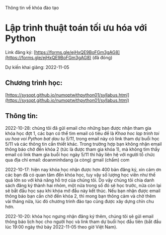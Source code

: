 Thông tin về khóa đào tạo 
# Lập trình thuật toán tối ưu hóa với Python

Link đăng ký: [https://forms.gle/ejHxQE9BoFGm3gAG8](https://forms.gle/ejHxQE9BoFGm3gAG8) (đã đóng)

Dự kiến khai giảng: 2022-11-05

## Chương trình học:
[https://sysopt.github.io/numoptwithpython01/syllabus.html](https://sysopt.github.io/numoptwithpython01/syllabus.html)

## Thông tin:

2022-10-28: chúng tôi đã gửi email cho những bạn được nhận tham gia khóa học đợt 1, các bạn có thể tìm email có tiêu đề là _Khoa hoc lap trinh toi uu hoa voi Python bat dau tu 5/11_, trong email này có link tham dự buổi học 5/11 và các thông tin cần thiết khác. Trong trường hợp bạn không nhận email thông báo chờ đến khóa 2 (tức là được tham gia khóa 1), mà không tìm thấy email có link tham gia buổi học ngày 5/11 thì hãy liên hệ với người tổ chức qua địa chỉ email: doanminhdang (a còng) gmail (chấm) com

2022-10-17: hiện nay khóa học nhận được hơn 400 bản đăng ký, xin cảm ơn các bạn đã có quan tâm đến khóa học, tuy vậy số lượng học viên như thế quá lớn so với khả năng hỗ trợ của chúng tôi. Do vậy chúng tôi chia danh sách đăng ký thành hai nhóm, một nửa trong số đó sẽ học trước, nửa còn lại sẽ bắt đầu học sau khi khóa mở đầu này kết thúc. Nếu bạn nhận được email thông báo bạn cần chờ đến khóa 2, thì mong bạn thông cảm và chờ thêm vài tháng nữa, lúc đó chương trình đào tạo cũng được xây dựng chỉn chu hơn.

2022-10-20: khóa học ngưng nhận đăng ký thêm, chúng tôi sẽ gửi email thông báo lịch học cho người học và link tham dự buổi học đầu tiên (bắt đầu lúc 19:00 ngày thứ bảy 2022-11-05 theo giờ Việt Nam).
